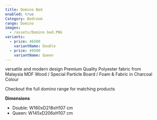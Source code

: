 ```yaml
---
title: Domino Bed
enabled: true
Category: Bedroom
range: Domino
images:
  - /assets/Domino bed.PNG
variants:
  - price: 46500
    variantName: Double
  - price: 49500
    variantName: Queen
---
```

versatile and modern design
Premium Quality Polyester fabric from Malaysia
MDF Wood / Special Particle Board / Foam & Fabric in Charcoal Colour

Checkout the full domino range for matching products
<br/>


**Dimensions**
* Double: W160xD218xH107 cm
* Queen: W145xD206xH107 cm